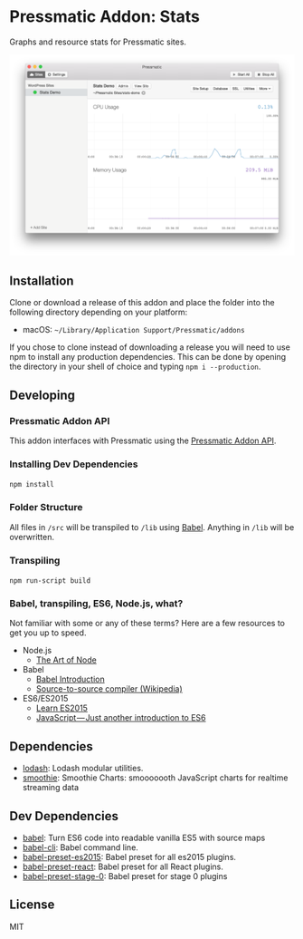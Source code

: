 # Pressmatic Addon: Stats

Graphs and resource stats for Pressmatic sites.

![Pressmatic Addon: Stats Screenshot](/screenshot.png?raw=true)

## Installation

Clone or download a release of this addon and place the folder into the following directory depending on your platform:

- macOS: `~/Library/Application Support/Pressmatic/addons`

If you chose to clone instead of downloading a release you will need to use npm to install any production dependencies. This can be done by opening the directory in your shell of choice and typing `npm i --production`.

## Developing

### Pressmatic Addon API

This addon interfaces with Pressmatic using the [Pressmatic Addon API](https://pressmatic.gitbooks.io/addon-api/content/).

### Installing Dev Dependencies
`npm install`

### Folder Structure
All files in `/src` will be transpiled to `/lib` using [Babel](https://github.com/babel/babel/). Anything in `/lib` will be overwritten.

### Transpiling
`npm run-script build`

### Babel, transpiling, ES6, Node.js, what?
Not familiar with some or any of these terms? Here are a few resources to get you up to speed.

- Node.js
  - [The Art of Node](https://github.com/maxogden/art-of-node#the-art-of-node)
- Babel
  - [Babel Introduction](https://github.com/thejameskyle/babel-handbook/blob/master/translations/en/user-handbook.md#toc-introduction)
  - [Source-to-source compiler (Wikipedia)](https://en.wikipedia.org/wiki/Source-to-source_compiler)
- ES6/ES2015
  - [Learn ES2015](https://babeljs.io/docs/learn-es2015/)
  - [JavaScript — Just another introduction to ES6](https://medium.com/sons-of-javascript/javascript-an-introduction-to-es6-1819d0d89a0f#.a11ayxe2p)

## Dependencies

- [lodash](https://github.com/lodash/lodash): Lodash modular utilities.
- [smoothie](https://github.com/joewalnes/smoothie): Smoothie Charts: smooooooth JavaScript charts for realtime streaming data

## Dev Dependencies

- [babel](https://github.com/babel/babel/tree/master/packages): Turn ES6 code into readable vanilla ES5 with source maps
- [babel-cli](https://github.com/babel/babel/tree/master/packages): Babel command line.
- [babel-preset-es2015](https://github.com/babel/babel/tree/master/packages): Babel preset for all es2015 plugins.
- [babel-preset-react](https://github.com/babel/babel/tree/master/packages): Babel preset for all React plugins.
- [babel-preset-stage-0](https://github.com/babel/babel/tree/master/packages): Babel preset for stage 0 plugins


## License

MIT
